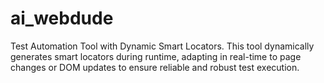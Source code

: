 # ai_webdude
Test Automation Tool with Dynamic Smart Locators. This tool dynamically generates smart locators during runtime, adapting in real-time to page changes or DOM updates to ensure reliable and robust test execution.
